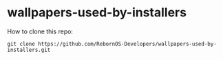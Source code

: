 # wallpapers-used-by-installers

How to clone this repo:

```
git clone https://github.com/RebornOS-Developers/wallpapers-used-by-installers.git
```

